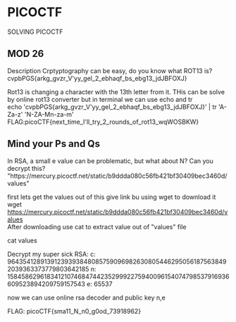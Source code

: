 # PICOCTF

SOLVING PICOCTF

## MOD 26

<p>Description
Crptyptography can be easy, do you know what ROT13 is? cvpbPGS{arkg_gvzr_V'yy_gel_2_ebhaqf_bs_ebg13_jdJBFOXJ}<p>
<p> Rot13 is changing a character with the 13th letter from it. THis can be solve by online rot13 converter but in terminal we can use echo and tr <br>
 echo 'cvpbPGS{arkg_gvzr_V'yy_gel_2_ebhaqf_bs_ebg13_jdJBFOXJ}' | tr 'A-Za-z' 'N-ZA-Mn-za-m'<br>
 FLAG:picoCTF{next_time_I'll_try_2_rounds_of_rot13_wqWOSBKW}<br>

## Mind your Ps and Qs

<p>In RSA, a small e value can be problematic, but what about N? Can you decrypt this? "https://mercury.picoctf.net/static/b9ddda080c56fb421bf30409bec3460d/values"<br>

first lets get the values out of this give link bu using wget to download it<br>
wget https://mercury.picoctf.net/static/b9ddda080c56fb421bf30409bec3460d/values<br>
After downloading use cat to extract value out of "values" file<br>

cat values<br>

<p>Decrypt my super sick RSA:
c: 964354128913912393938480857590969826308054462950561875638492039363373779803642185
n: 1584586296183412107468474423529992275940096154074798537916936609523894209759157543
e: 65537 <br>

now we can use online rsa decoder and public key n,e<br>

FLAG: picoCTF{sma11_N_n0_g0od_73918962}<br>

